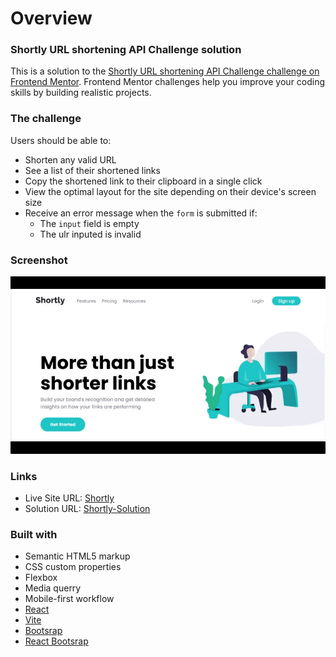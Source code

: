 # Overview

### Shortly URL shortening API Challenge solution

This is a solution to the [Shortly URL shortening API Challenge challenge on Frontend Mentor](https://www.frontendmentor.io/challenges/url-shortening-api-landing-page-2ce3ob-G). Frontend Mentor challenges help you improve your coding skills by building realistic projects.


### The challenge

Users should be able to:

- Shorten any valid URL 
- See a list of their shortened links
- Copy the shortened link to their clipboard in a single click
- View the optimal layout for the site depending on their device's screen size
- Receive an error message when the `form` is submitted if:
  - The `input` field is empty
  - The ulr inputed is invalid

### Screenshot

![](./src/assets/design/shortly.gif)

### Links

- Live Site URL: [Shortly](https://lawrenceprieto.github.io/shortly/)
- Solution URL: [Shortly-Solution](https://github.com/lawrenceprieto/shortly?search=1)

### Built with

- Semantic HTML5 markup
- CSS custom properties
- Flexbox
- Media querry
- Mobile-first workflow
- [React](https://reactjs.org/)
- [Vite](https://vitejs.dev/)
- [Bootsrap](https://getbootstrap.com/)
- [React Bootsrap](https://react-bootstrap.github.io/)
